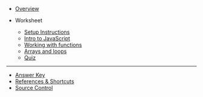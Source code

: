 - [Overview](/javascript/)

- Worksheet

  - [Setup Instructions](/javascript/setup/)
  - [Intro to JavaScript](/javascript/1-js-intro/)
  - [Working with functions](/javascript/2-function/)
  - [Arrays and loops](/javascript/3-array-loop/)
  - [Quiz](/javascript/quiz.md)
  <!-- - [Modules and variables](/javascript/4-modules-variables/) -->  
  <!-- - [Data Types and Methods](/javascript/5-data-types-methods/) -->
  <!-- - [Promises](/javascript/6-promises/) -->

  <!-- NOTE:
  Any commented-out lines need to be MOVED to the end of the list above, or things won't work right! -->
  
  

---

- [Answer Key](/javascript/answer-key.md)
- [References & Shortcuts](/javascript/references/)
- [Source Control](https://kansascitywomenintechnology.github.io/cocktails-worksheets/#/source_control/)